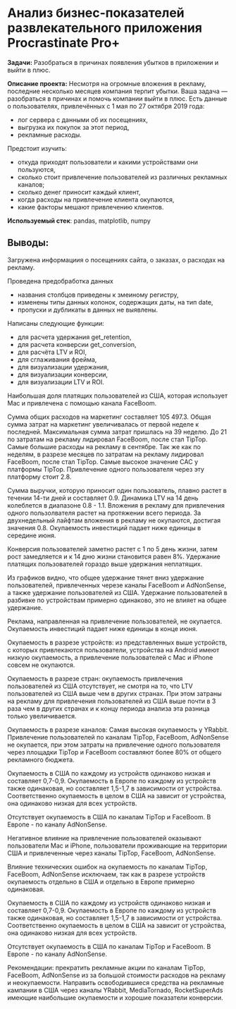 # Анализ бизнес-показателей развлекательного приложения Procrastinate Pro+


**Задачи:**  Разобраться в причинах появления убытков в приложении и выйти в плюс.

**Описание проекта:** Несмотря на огромные вложения в рекламу, последние несколько месяцев компания терпит убытки. Ваша задача — разобраться в причинах и помочь компании выйти в плюс.
Есть данные о пользователях, привлечённых с 1 мая по 27 октября 2019 года:
- лог сервера с данными об их посещениях,
- выгрузка их покупок за этот период,
- рекламные расходы.

Предстоит изучить:
- откуда приходят пользователи и какими устройствами они пользуются,
- сколько стоит привлечение пользователей из различных рекламных каналов;
- сколько денег приносит каждый клиент,
- когда расходы на привлечение клиента окупаются,
- какие факторы мешают привлечению клиентов.

**Используемый стек**: pandas, matplotlib, numpy


## Выводы: ##


Загружена информациия о посещениях сайта, о заказах, о расходах на рекламу. 

Проведена предобработка данных
- названия столбцов приведены к змеиному регистру,
- изменены типы данных колонок, содержащих даты, на тип date,
- пропуски и дубликаты в данных не выявлены.


Написаны следующие функции:
- для расчета удержания get_retention,
- для расчета конверсии get_conversion,
- для расчёта LTV и ROI,
- для сглаживания фрейма,
- для визуализации удержания,
- для визуализации конверсии,
- для визуализации LTV и ROI.


Наибольшая доля платящих пользователей из США, которая использует Mac и привлечена с помощью канала FaceBoom.


Сумма общих расходов на маркетинг составляет 105 497.3. Общая сумма затрат на маркетинг увеличивалась от первой неделе к последней. Максимальная сумма затрат пришлась на 39 неделю. До 21 по затратам на рекламу лидировал FaceBoom, после стал TipTop. Самые большие расходы на рекламу в сентябре.
Так же как по неделям, в разрезе месяцев по затратам на рекламу лидировал FaceBoom, после стал TipTop.
Самые высокое значение САС у платформы TipTop. Привлечение одного пользователя через эту платформу стоит 2.8.


Сумма выручки, которую приносит один пользователь, плавно растет в течении 14-ти дней и составляет 0.9. Динамика LTV на 14 день колеблется в диапазоне 0.8 - 1.1. Вложения в рекламу для привлечения одного пользолвателя растет на протяжении всего периода. За двухнедельный лайфтам вложения в рекламу не окупаются, достигая значения 0.8. Окупаемость инвестиций падает ниже единицы в середине июня.

Конверсия пользователей заметно растет с 1 по 5 день жизни, затем рост замедляется и к 14 дню жизни становится равен 8%. Удержание платящих пользователей гораздо выше удержания неплатящих.

Из графиков видно, что общее удержание тянет вниз удержание пользователей, привлеченных черезе каналы FaceBoom и AdNonSense, а также удержание пользователей из США. Удержание пользователей в разбивке по устройствам примерно одинаково, это не влияет на общее удержание.

Реклама, направленная на привлечение пользователей, не окупается. Окупаемость инвестиций падает ниже единицы в конце июня.

Окупаемость в разрезе устройств: из представленных выше устройств, с которых привлекаются пользователи, устройства на Android имеют низкую окупаемость, а привлечение пользователей с Mac и iPhone совсем не окупаются.

Окупаемость в разрезе стран: окупаемость привлечения пользователей из США отсутствует, не смотря на то, что LTV пользователей из США выше чем в других странах. При этом затраны на рекламу для привлечения пользователей из США выше почти в 3 раза чем в других странах и к концу периода анализа эта разница только увеличивается.

Окупаемость в разрезе каналов: Самая высокая окупаемость у YRabbit. Привлечение пользователей по каналам TipTop, FaceBoom, AdNonSense не окупается, при этом затраты на привлечение одного пользователя через площадки TipTop и FaceBoom составляют более 80% от общего рекламного бюджета.

Окупаемость в США по каждому из устройств одинаково низкая и составляет 0,7-0,9. Окупаемость в Европе по каждому из устройств также одинаковая, но составляет 1,5-1,7 в зависимости от устройства. Соответственно окупаемость в целом в США на зависит от устройства, она одинаково низкая для всех устройств.

Отсутствует окупаемость в США по каналам TipTop и FaceBoom. В Европе - по каналу AdNonSense.

Негативное влияние на привлечение пользователей оказывают пользователи Mac и iPhone, пользователи проживающие на территории США и привлеченные через каналы TipTop, FaceBoom, AdNonSense.

Влияние технических ошибок на окупаемость по каналам TipTop, FaceBoom, AdNonSense исключаем, так как в разрезе устройств окупаемость отдельно в США и отдельно в Европе примерно одинаковая.

Окупаемость в США по каждому из устройств одинаково низкая и составляет 0,7-0,9. Окупаемость в Европе по каждому из устройств также одинаковая, но составляет 1,5-1,7 в зависимости от устройства. Соответственно окупаемость в целом в США на зависит от устройства, она одинаково низкая для всех устройств.

Отсутствует окупаемость в США по каналам TipTop и FaceBoom. В Европе - по каналу AdNonSense.

Рекомендации: прекратить рекламные акции по каналам TipTop, FaceBoom, AdNonSense из за большой стоимости расходов на рекламу и неокупаемости. Направить освободившиеся средства на рекламные кампании в США через каналы YRabbit, MediaTornado, RocketSuperAds имеющие наибольшие окупаемости и хорошие показатели конверсии.